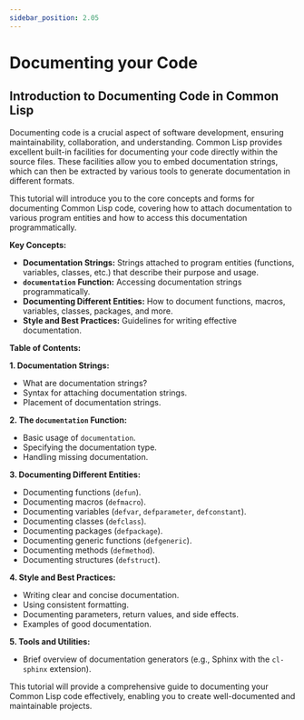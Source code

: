 ```yaml
---
sidebar_position: 2.05
---
```


# Documenting your Code

## Introduction to Documenting Code in Common Lisp

Documenting code is a crucial aspect of software development, ensuring maintainability, collaboration, and understanding. Common Lisp provides excellent built-in facilities for documenting your code directly within the source files. These facilities allow you to embed documentation strings, which can then be extracted by various tools to generate documentation in different formats.

This tutorial will introduce you to the core concepts and forms for documenting Common Lisp code, covering how to attach documentation to various program entities and how to access this documentation programmatically.

**Key Concepts:**

* **Documentation Strings:** Strings attached to program entities (functions, variables, classes, etc.) that describe their purpose and usage.
* **`documentation` Function:** Accessing documentation strings programmatically.
* **Documenting Different Entities:** How to document functions, macros, variables, classes, packages, and more.
* **Style and Best Practices:** Guidelines for writing effective documentation.

**Table of Contents:**

**1. Documentation Strings:**

* What are documentation strings?
* Syntax for attaching documentation strings.
* Placement of documentation strings.

**2. The `documentation` Function:**

* Basic usage of `documentation`.
* Specifying the documentation type.
* Handling missing documentation.

**3. Documenting Different Entities:**

* Documenting functions (`defun`).
* Documenting macros (`defmacro`).
* Documenting variables (`defvar`, `defparameter`, `defconstant`).
* Documenting classes (`defclass`).
* Documenting packages (`defpackage`).
* Documenting generic functions (`defgeneric`).
* Documenting methods (`defmethod`).
* Documenting structures (`defstruct`).

**4. Style and Best Practices:**

* Writing clear and concise documentation.
* Using consistent formatting.
* Documenting parameters, return values, and side effects.
* Examples of good documentation.

**5. Tools and Utilities:**

* Brief overview of documentation generators (e.g., Sphinx with the `cl-sphinx` extension).

This tutorial will provide a comprehensive guide to documenting your Common Lisp code effectively, enabling you to create well-documented and maintainable projects.
